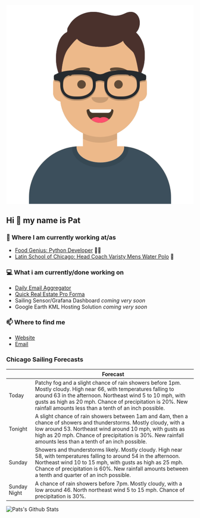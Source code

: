 [![Social banner for p-j-falconer](https://raw.githubusercontent.com/P-J-FALCONER/P-J-FALCONER/master/assets/avataaars.svg)](https://patfalconer.com/)
## Hi :wave: my name is Pat

### 💼 Where I am currently working at/as
- [Food Genius: Python Developer](https://getfoodgenius.com/) 🍔🐍
- [Latin School of Chicago: Head Coach Varisty Mens Water Polo](https://www.latinschool.org/) 🤽


### 💻 What i am currently/done working on
 - [Daily Email Aggregator](https://github.com/P-J-FALCONER/dott_daily_mail)
 - [Quick Real Estate Pro Forma](https://github.com/P-J-FALCONER/henry)
 - Sailing Sensor/Grafana Dashboard *coming very soon*
 - Google Earth KML Hosting Solution *coming very soon*

### 📫 Where to find me
 - [Website](https://patfalconer.com/)
 - [Email](mailto:patrick.j.falconer@gmail.com)


### Chicago Sailing Forecasts
|   | Forecast  |
|---|---|
| Today | Patchy fog and a slight chance of rain showers before 1pm. Mostly cloudy. High near 66, with temperatures falling to around 63 in the afternoon. Northeast wind 5 to 10 mph, with gusts as high as 20 mph. Chance of precipitation is 20%. New rainfall amounts less than a tenth of an inch possible. |
| Tonight | A slight chance of rain showers between 1am and 4am, then a chance of showers and thunderstorms. Mostly cloudy, with a low around 53. Northeast wind around 10 mph, with gusts as high as 20 mph. Chance of precipitation is 30%. New rainfall amounts less than a tenth of an inch possible. |
| Sunday | Showers and thunderstorms likely. Mostly cloudy. High near 58, with temperatures falling to around 54 in the afternoon. Northeast wind 10 to 15 mph, with gusts as high as 25 mph. Chance of precipitation is 60%. New rainfall amounts between a tenth and quarter of an inch possible. |
| Sunday Night | A chance of rain showers before 7pm. Mostly cloudy, with a low around 46. North northeast wind 5 to 15 mph. Chance of precipitation is 30%. |

![Pats's Github Stats](https://github-readme-stats.vercel.app/api?username=p-j-falconer&show_icons=true&theme=radical)
